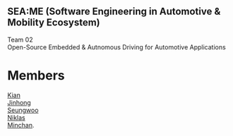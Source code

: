 ## SEA:ME (Software Engineering in Automotive & Mobility Ecosystem)
Team 02 <br>
Open-Source Embedded & Autnomous Driving for Automotive Applications <br>
# Members
[Kian](https://github.com/kianwasabi) <br>
[Jinhong](https://github.com/Lagavulin9) <br>
[Seungwoo](https://github.com/SeungWoo-L) <br>
[Niklas](https://github.com/NikDoh) <br>
[Minchan](https:/github.com/MC0034).<br>
